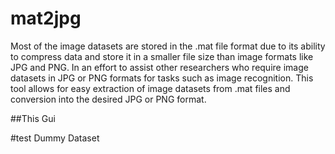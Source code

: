# mat2jpg
Most of the image datasets are stored in the .mat file format due to its ability to compress data and store it in a smaller file size than image formats like JPG and PNG. In an effort to assist other researchers who require image datasets in JPG or PNG formats for tasks such as image recognition. This tool allows for easy extraction of image datasets from .mat files and conversion into the desired JPG or PNG format.

##This Gui


#test Dummy Dataset
